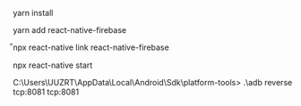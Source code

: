 yarn install

yarn add react-native-firebase

ืnpx react-native link react-native-firebase

npx react-native start

C:\Users\UUZRT\AppData\Local\Android\Sdk\platform-tools> .\adb reverse tcp:8081 tcp:8081